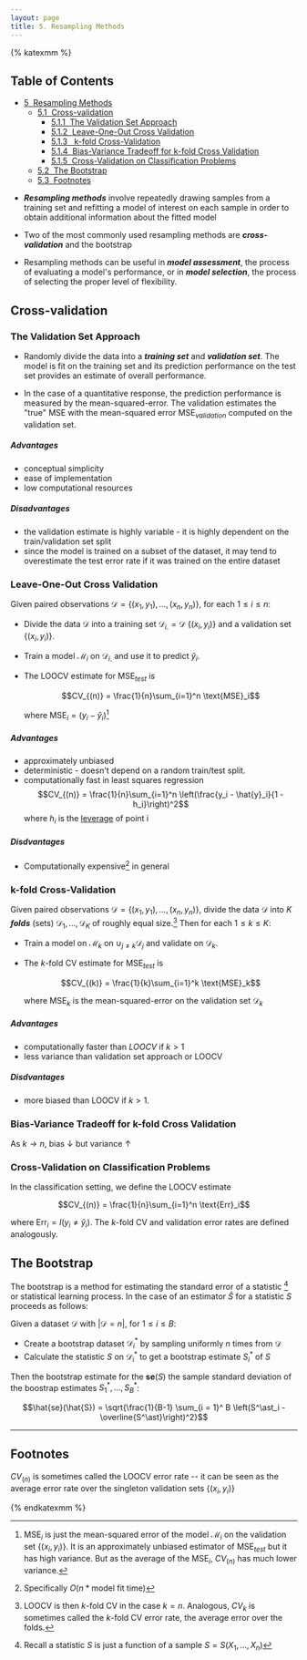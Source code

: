 ```yaml
---
layout: page
title: 5. Resampling Methods
---
```


{% katexmm %}

<h2>Table of Contents<span class="tocSkip"></span></h2>
<div class="toc"><ul class="toc-item"><li><span><a href="#resampling-methods" data-toc-modified-id="Resampling-Methods-5"><span class="toc-item-num">5&nbsp;&nbsp;</span>Resampling Methods</a></span><ul class="toc-item"><li><span><a href="#cross-validation" data-toc-modified-id="Cross-validation-5.1"><span class="toc-item-num">5.1&nbsp;&nbsp;</span>Cross-validation</a></span><ul class="toc-item"><li><span><a href="#the-validation-set-approach" data-toc-modified-id="The-Validation-Set-Approach-5.1.1"><span class="toc-item-num">5.1.1&nbsp;&nbsp;</span>The Validation Set Approach</a></span></li><li><span><a href="#leave-one-out-cross-validation" data-toc-modified-id="Leave-One-Out-Cross-Validation-5.1.2"><span class="toc-item-num">5.1.2&nbsp;&nbsp;</span>Leave-One-Out Cross Validation</a></span></li><li><span><a href="#k-fold-cross-validation" data-toc-modified-id="k-fold-Cross-Validation-5.1.3"><span class="toc-item-num">5.1.3&nbsp;&nbsp;</span> k-fold Cross-Validation </a></span></li><li><span><a href="#bias-variance-tradeoff-for-k-fold-cross-validation" data-toc-modified-id="Bias-Variance-Tradeoff-for-k-fold-Cross-Validation-5.1.4"><span class="toc-item-num">5.1.4&nbsp;&nbsp;</span>Bias-Variance Tradeoff for k-fold Cross Validation </a></span></li><li><span><a href="#cross-validation-on-classification-problems" data-toc-modified-id="Cross-Validation-on-Classification-Problems-5.1.5"><span class="toc-item-num">5.1.5&nbsp;&nbsp;</span>Cross-Validation on Classification Problems</a></span></li></ul></li><li><span><a href="#the-bootstrap" data-toc-modified-id="The-Bootstrap-5.2"><span class="toc-item-num">5.2&nbsp;&nbsp;</span>The Bootstrap</a></span></li><li><span><a href="#footnotes" data-toc-modified-id="Footnotes-5.3"><span class="toc-item-num">5.3&nbsp;&nbsp;</span>Footnotes</a></span></li></ul></li></ul></div>


- ***Resampling methods***  involve repeatedly drawing samples from a training set and refitting a model of interest on each sample in order to obtain additional information about the fitted model

- Two of the most commonly used resampling methods are ***cross-validation*** and the bootstrap

- Resampling methods can be useful in ***model assessment***, the process of evaluating a model's performance, or in ***model selection***, the process of selecting the proper level of flexibility.

## Cross-validation

### The Validation Set Approach

- Randomly divide the data into a ***training set*** and ***validation set***. The model is fit on the training set and its prediction performance on the test set provides an estimate of overall performance. 

- In the case of a quantitative response, the prediction performance is measured by the mean-squared-error. The validation estimates the "true" $\text{MSE}$ with the mean-squared error $\text{MSE}_{validation}$ computed on the validation set.

##### Advantages

- conceptual simplicity
- ease of implementation
- low computational resources

##### Disadvantages

- the validation estimate is highly variable - it is highly dependent on the train/validation set split
- since the model is trained on a subset of the dataset, it may tend to overestimate the test error rate if it was trained on the entire dataset

### Leave-One-Out Cross Validation

Given paired observations $\mathcal{D} = \{(x_1, y_1), \dots, (x_n, y_n)\}$, for each $1 \leqslant i \leqslant n$:
- Divide the data $\mathcal{D}$ into a training set $\mathcal{D}_{i.} = \mathcal{D}\ \{(x_i, y_i)\}$ and a validation set $\{(x_i, y_i)\}$.
- Train a model $\mathcal{M}_i$ on $\mathcal{D}_{i.}$ and use it to predict $\hat{y}_i$.
- The LOOCV estimate for $\text{MSE}_{test}$ is
    
    $$CV_{(n)} = \frac{1}{n}\sum_{i=1}^n \text{MSE}_i$$
    
   where $\text{MSE}_i = (y_i - \hat{y}_i)$[^1]

##### Advantages

- approximately unbiased
- deterministic - doesn't depend on a random train/test split.
- computationally fast in least squares regression
   $$CV_{(n)} = \frac{1}{n}\sum_{i=1}^n \left(\frac{y_i - \hat{y}_i}{1 - h_i}\right)^2$$
   where $h_i$ is the [leverage](#High-Leverage-Points) of point i

##### Disdvantages

- Computationally expensive[^2] in general

### k-fold Cross-Validation

Given paired observations $\mathcal{D} = \{(x_1, y_1), \dots, (x_n, y_n)\}$, divide the data $\mathcal{D}$ into $K$ ***folds*** (sets) $\mathcal{D}_1, \dots, \mathcal{D}_K$ of roughly equal size.[^3] Then for each $1 \leqslant k \leqslant K$:
    
- Train a model on $\mathcal{M}_k$ on $\cup_{j\neq k} \mathcal{D}_{j}$ and validate on $\mathcal{D}_k$.
- The $k$-fold CV estimate for $\text{MSE}_{test}$ is
    
    $$CV_{(k)} = \frac{1}{k}\sum_{i=1}^k \text{MSE}_k$$
    
   where $\text{MSE}_k$ is the mean-squared-error on the validation set $\mathcal{D}_k$

##### Advantages

- computationally faster than $LOOCV$ if $k > 1$
- less variance than validation set approach or LOOCV

##### Disdvantages

- more biased than LOOCV if $k > 1$.

### Bias-Variance Tradeoff for k-fold Cross Validation

As $k \rightarrow n$, bias $\downarrow$ but variance $\uparrow$

### Cross-Validation on Classification Problems

In the classification setting, we define the LOOCV estimate

$$CV_{(n)} = \frac{1}{n}\sum_{i=1}^n \text{Err}_i$$

where $\text{Err}_i = I(y_i \neq \hat{y}_i)$. The $k$-fold CV and validation error rates are defined analogously.

## The Bootstrap

The bootstrap is a method for estimating the standard error of a statistic [^4] or statistical learning process. In the case of an estimator $\hat{S}$ for a statistic $S$ proceeds as follows:

Given a dataset $\mathcal{D}$ with $|\mathcal{D}=n|$, for $1 \leqslant i \leqslant B$:
- Create a bootstrap dataset $\mathcal{D}^\ast_i$ by sampling uniformly $n$ times from $\mathcal{D}$
- Calculate the statistic $S$ on $\mathcal{D}^\ast_i$ to get a bootstrap estimate $S^\ast_i$ of $S$

Then the bootstrap estimate for the $\mathbf{se}(S)$ the sample standard deviation of the boostrap estimates $S^\ast_1, \dots, S^\ast_B$:

$$\hat{se}(\hat{S}) = \sqrt{\frac{1}{B-1} \sum_{i = 1}^ B \left(S^\ast_i - \overline{S^\ast}\right)^2}$$

___
## Footnotes

[^1]: $\text{MSE}_i$ is just the mean-squared error of the model $\mathcal{M}_i$ on the validation set $\{(x_i, y_i)\}$. It is an approximately unbiased estimator of $\text{MSE}_{test}$ but it has high variance. But as the average of the $\text{MSE}_i$, $CV_{(n)}$ has much lower variance.

$CV_{(n)}$ is sometimes called the LOOCV error rate -- it can be seen as the average error rate over the singleton validation sets $\{(x_i, y_i)\}$

[^2]: Specifically $O(n * \text{model fit time})$

[^3]: LOOCV is then $k$-fold CV in the case $k=n$. Analogous, $CV_{k}$ is sometimes called the $k$-fold CV error rate, the average error over the folds.

[^4]: Recall a statistic $S$ is just a function of a sample $S = S(X_1,\dots, X_n)$

{% endkatexmm %}
